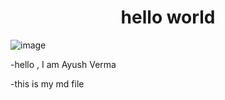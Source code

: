 <h1 align="center">hello world</h1>

![image](https://github.com/AyushVerma947/CodingBonanza/assets/142169208/a60cbb30-3cd6-41ec-b207-c4e1d1c3b0c3)

-hello , I am Ayush Verma

-this is my md file 
